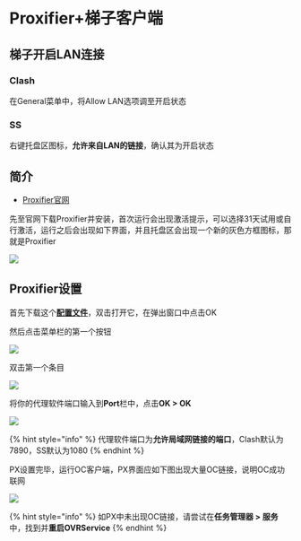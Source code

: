 # Proxifier+梯子客户端

## 梯子开启LAN连接

### Clash

在General菜单中，将Allow LAN选项调至开启状态

### SS

右键托盘区图标，**允许来自LAN的链接**，确认其为开启状态

## 简介

* [Proxifier官网](https://www.proxifier.com/)

先至官网下载Proxifier并安装，首次运行会出现激活提示，可以选择31天试用或自行激活，运行之后会出现如下界面，并且托盘区会出现一个新的灰色方框图标，那就是Proxifier

![](https://cdn.jsdelivr.net/gh/EYW-015/Oculus-guide-China/proxifier/px1.png)

## Proxifier设置

首先下载这个[**配置文件**](https://cdn.jsdelivr.net/gh/eyw015/Oculus-guide-China/proxifier/OculusConfig.ppx)，双击打开它，在弹出窗口中点击OK

然后点击菜单栏的第一个按钮

![](https://cdn.jsdelivr.net/gh/EYW-015/Oculus-guide-China/proxifier/px2.png)

双击第一个条目

![](https://cdn.jsdelivr.net/gh/EYW-015/Oculus-guide-China/proxifier/px3.png)

将你的代理软件端口输入到**Port**栏中，点击**OK &gt; OK**

![](https://cdn.jsdelivr.net/gh/EYW-015/Oculus-guide-China/proxifier/px4.png)

{% hint style="info" %}
代理软件端口为**允许局域网链接的端口**，Clash默认为7890，SS默认为1080
{% endhint %}

PX设置完毕，运行OC客户端，PX界面应如下图出现大量OC链接，说明OC成功联网

![](https://cdn.jsdelivr.net/gh/EYW-015/Oculus-guide-China/proxifier/px5.png)

{% hint style="info" %}
如PX中未出现OC链接，请尝试在**任务管理器 &gt; 服务**中，找到并**重启OVRService**
{% endhint %}

